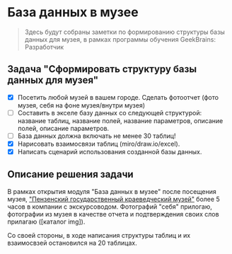 # База данных в музее
> Здесь будут собраны заметки по формированию структуры базы данных для музея, в рамках программы обучения GeekBrains: Разработчик

## Задача "Сформировать структуру базы данных для музея"

- [x] Посетить любой музей в вашем городе. Сделать фотоотчет (фото музея, себя на фоне музея/внутри музея)  
- [ ] Составить в экселе базу данных со следующей структурой: название таблиц, название полей, название параметров, описание полей, описание параметров.
- [ ] База данных должна включать не менее 30 таблиц!  
- [x]  Нарисовать взаимосвязи таблиц (miro/draw.io/excel).  
- [x]  Написать сценарий использования созданной базы данных.

## Описание решения задачи

В рамках открытия модуля "База данных в музее" после посещения музея, ["Пензенский государственный краеведческий музей"](http://km-penza.ru/) более 5 часов в компании с экскурсоводом. Фотографий "себя" прилогаю, фотографии из музея в качестве отчета и подтверждения своих слов прилагаю ([каталог img]).

Со своей стороны, в ходе написания структуры таблиц и их взаимосвзей остановился на 20 таблицах.
